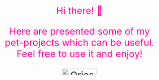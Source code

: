 <p align="center" style="color:#ff0099; font-size:30px">
Hi there! 👋 
<p align="center" style="color:#ff0099; font-size:30px">
<p align="center" style="color:#ff0099; font-size:30px">

                         
<p align="center" style="color:#ff0099; font-size:30px">                           
Here are presented some of my pet-projects which can be useful. Feel free to use it and enjoy!
<p align="center" style="color:#ff0099; font-size:30px">


<a href="https://www.codewars.com/users/kukuruza322">
   <img alt="Qries" src="https://www.codewars.com/users/kukuruza322/badges/micro"
   width=110" height="20">
</a> 

